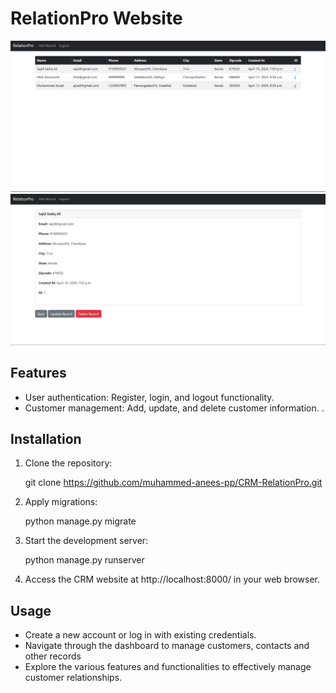 # RelationPro Website

![RelationPro-Home](relationpro.png)
![RelationPro-Individual](relationproind.png)

## Features
- User authentication: Register, login, and logout functionality.
- Customer management: Add, update, and delete customer information.
.

## Installation
1. Clone the repository:

   git clone https://github.com/muhammed-anees-pp/CRM-RelationPro.git
   
2. Apply migrations:
   
   python manage.py migrate
  
3. Start the development server:
   
   python manage.py runserver
   
4. Access the CRM website at http://localhost:8000/ in your web browser.

## Usage
- Create a new account or log in with existing credentials.
- Navigate through the dashboard to manage customers, contacts and other records
- Explore the various features and functionalities to effectively manage customer relationships.

